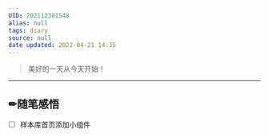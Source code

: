 ```yaml
---
UID: 202112301548
alias: null
tags: diary
source: null
date updated: 2022-04-21 14:35
---
```


> 美好的一天从今天开始！

---
## ✏随笔感悟
- [ ] 样本库首页添加小组件
